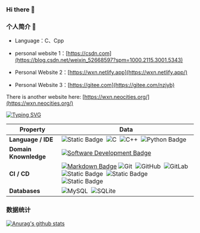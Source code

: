 ### Hi there 👋

### 个人简介 👋
- Language：C、Cpp

- personal website 1：[https://csdn.com](https://blog.csdn.net/weixin_52668597?spm=1000.2115.3001.5343)
- Personal Website 2：[https://wxn.netlify.app](https://wxn.netlify.app/)
- Personal Website 3：[https://gitee.com](https://gitee.com/nzjyb)

There is another website here: [https://wxn.neocities.org/](https://wxn.neocities.org/)

[![Typing SVG](https://readme-typing-svg.demolab.com?font=Fira+Code&weight=200&pause=1000&width=435&lines=Hi+there+%F0%9F%91%8B%2C+I+am+1AoB;Welcome+to+My+Profile!;Over+4+years+of+programming+experience;Always+learning+new+things;C%2B%2B+learning+enthusiast)](https://git.io/typing-svg)

<!--   my-skils -->

| Property              | Data                                                         |
| --------------------- | ------------------------------------------------------------ |
| **Language / IDE**    | ![Static Badge](https://img.shields.io/badge/-Qt-FF6600%3Fstyle%3Dflat%26logoColor%3Dwhite)&nbsp; ![C](https://img.shields.io/badge/-C-66CC66?style=flat&logo=C&logoColor=A8B9CC)&nbsp; ![C++](https://img.shields.io/badge/-C++-66CC66?style=flat&logo=C%2B%2B&logoColor=00599C)&nbsp; ![Python Badge](https://img.shields.io/badge/-Python-3776AB%3Fstyle%3Dflat%26logo%3DPython%26logoColor%3Dwhite)&nbsp; |
| **Domain Knownledge** | [![Software Development Badge](https://img.shields.io/badge/-Software%20Development-FF6600?style=flat&logoColor=white)](https://github.com/search?q=user%3A1AoB&type=Repositories) |
| **CI / CD**           | [![Markdown Badge](https://img.shields.io/badge/-Markdown-2088FF?style=flat&logo=Markdown&logoColor=white)](https://github.com/1AoB/1AoB) ![Git](https://img.shields.io/badge/-Git-004400?style=flat&logo=git)&nbsp; ![GitHub](https://img.shields.io/badge/-GitHub-444444?style=flat&logo=github)&nbsp; ![GitLab](https://img.shields.io/badge/-GitLab-444444?style=flat&logo=GitLab)&nbsp; ![Static Badge](https://img.shields.io/badge/-Vs%20Code-007ACC)&nbsp; ![Static Badge](https://img.shields.io/badge/-Visual%20Studio%202019-007ACC)&nbsp; ![Static Badge](https://img.shields.io/badge/-Visual%20Studio%202022-007ACC) |
| **Databases**         | ![MySQL](https://img.shields.io/badge/-MySQL-444444?style=flat&logo=MySQL)&nbsp; ![SQLite](https://img.shields.io/badge/-SQLite-444444?style=flat&logo=SQLite) |


### 数据统计 
[![Anurag's github stats](https://github-readme-stats.vercel.app/api?username=1AoB)](https://github.com/pythonsir/github-readme-stats)



<!--
**1AoB/1AoB** is a ✨ _special_ ✨ repository because its `README.md` (this file) appears on your GitHub profile.

Here are some ideas to get you started:

- 🔭 I’m currently working on ...
- 🌱 I’m currently learning ...
- 👯 I’m looking to collaborate on ...
- 🤔 I’m looking for help with ...
- 💬 Ask me about ...
- 📫 How to reach me: ...
- 😄 Pronouns: ...
- ⚡ Fun fact: ...
-->
